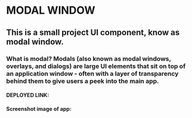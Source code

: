 # MODAL WINDOW

## This is a small project UI component, know as modal window. 

### What is modal? Modals (also known as modal windows, overlays, and dialogs) are large UI elements that sit on top of an application window - often with a layer of transparency behind them to give users a peek into the main app. 

#### DEPLOYED LINK:

#### Screenshot image of app:
